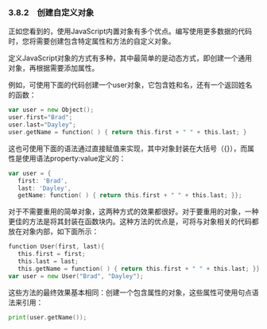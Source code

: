 ### 3.8.2　创建自定义对象

正如您看到的，使用JavaScript内置对象有多个优点。编写使用更多数据的代码时，您将需要创建包含特定属性和方法的自定义对象。

定义JavaScript对象的方式有多种，其中最简单的是动态方式，即创建一个通用对象，再根据需要添加属性。

例如，可使用下面的代码创建一个user对象，它包含姓和名，还有一个返回姓名的函数：

```go
var user = new Object();
user.first="Brad";
user.last="Dayley";
user.getName = function( ) { return this.first + " " + this.last; }
```

这也可使用下面的语法通过直接赋值来实现，其中对象封装在大括号（{}），而属性是使用语法property:value定义的：

```go
var user = {
 　first: 'Brad',
 　last: 'Dayley',
 　getName: function( ) { return this.first + " " + this.last; }};
```

对于不需要重用的简单对象，这两种方式的效果都很好。对于要重用的对象，一种更佳的方法是将其封装在函数块内。这种方法的优点是，可将与对象相关的代码都放在对象内部，如下面所示：

```go
function User(first, last){
 　this.first = first;
 　this.last = last;
 　this.getName = function( ) { return this.first + " " + this.last; }};
var user = new User("Brad", "Dayley");
```

这些方法的最终效果基本相同：创建一个包含属性的对象，这些属性可使用句点语法来引用：

```go
print(user.getName());
```

